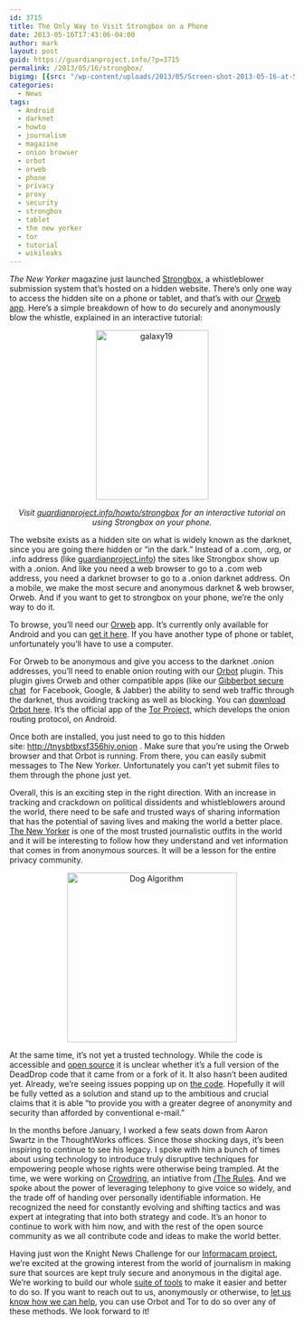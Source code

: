 ```yaml
---
id: 3715
title: The Only Way to Visit Strongbox on a Phone
date: 2013-05-16T17:43:06-04:00
author: mark
layout: post
guid: https://guardianproject.info/?p=3715
permalink: /2013/05/16/strongbox/
bigimg: [{src: "/wp-content/uploads/2013/05/Screen-shot-2013-05-16-at-5.50.31-PM.png",}]
categories:
  - News
tags:
  - Android
  - darknet
  - howto
  - journalism
  - magazine
  - onion browser
  - orbot
  - orweb
  - phone
  - privacy
  - proxy
  - security
  - strongbox
  - tablet
  - the new yorker
  - tor
  - tutorial
  - wikileaks
---
```

<p dir="ltr">
  <em>The New Yorker</em> magazine just launched <a href="http://www.newyorker.com/online/blogs/closeread/2013/05/introducing-strongbox-anonymous-document-sharing-tool.html">Strongbox</a>, a whistleblower submission system that’s hosted on a hidden website. There’s only one way to access the hidden site on a phone or tablet, and that’s with our <a href="https://play.google.com/store/apps/details?id=info.guardianproject.browser&hl=en">Orweb app</a>. Here’s a simple breakdown of how to do securely and anonymously blow the whistle, explained in an interactive tutorial:
</p>

<p style="text-align: center;">
  <a href="https://guardianproject.info/howto/strongbox" target="_blank"><img class="size-medium wp-image-3719  aligncenter" alt="galaxy19" src="https://guardianproject.info/wp-content/uploads/2013/05/galaxy19-199x300.png" width="199" height="300" srcset="https://guardianproject.info/wp-content/uploads/2013/05/galaxy19-199x300.png 199w, https://guardianproject.info/wp-content/uploads/2013/05/galaxy19.png 400w" sizes="(max-width: 199px) 100vw, 199px" /></a>
</p>

<p dir="ltr" style="text-align: center;">
  <em>Visit <a title="strongbox tutorial" href="https://guardianproject.info/howto/strongbox" target="_blank">guardianproject.info/howto/strongbox</a> for an interactive tutorial on using Strongbox on your phone.</em>
</p>

<p dir="ltr">
  The website exists as a hidden site on what is widely known as the darknet, since you are going there hidden or “in the dark.” Instead of a .com, .org, or .info address (like <a href="https://guardianproject.info/" target="_blank">guardianproject.info</a>) the sites like Strongbox show up with a .onion. And like you need a web browser to go to a .com web address, you need a darknet browser to go to a .onion darknet address. On a mobile, we make the most secure and anonymous darknet & web browser, Orweb. And if you want to get to strongbox on your phone, we’re the only way to do it.
</p>

<p dir="ltr">
  To browse, you’ll need our <a title="orweb" href="https://guardianproject.info/apps/orweb" target="_blank">Orweb</a> app. It’s currently only available for Android and you can <a title="Orweb anonymous browser" href="https://play.google.com/store/apps/details?id=info.guardianproject.browser " target="_blank">get it here</a>. If you have another type of phone or tablet, unfortunately you’ll have to use a computer.
</p>

<p dir="ltr">
  For Orweb to be anonymous and give you access to the darknet .onion addresses, you’ll need to enable onion routing with our <a title="orbot" href="https://guardianproject.info/apps/orbot" target="_blank">Orbot</a> plugin. This plugin gives Orweb and other compatible apps (like our <a href="https://play.google.com/store/apps/details?id=info.guardianproject.otr.app.im">Gibberbot secure chat</a>  for Facebook, Google, & Jabber) the ability to send web traffic through the darknet, thus avoiding tracking as well as blocking. You can <a title="Orbot on Android" href="https://play.google.com/store/apps/details?id=org.torproject.android  " target="_blank">download Orbot here</a>. It’s the official app of the <a href="https://TorProject.org">Tor Project</a>, which develops the onion routing protocol, on Android.
</p>

<p dir="ltr">
  Once both are installed, you just need to go to this hidden site: <a title="Strongbox Onion Site" href="http://tnysbtbxsf356hiy.onion/" target="_blank">http://tnysbtbxsf356hiy.onion</a> . Make sure that you’re using the Orweb browser and that Orbot is running. From there, you can easily submit messages to The New Yorker. Unfortunately you can’t yet submit files to them through the phone just yet.
</p>

<p dir="ltr">
  Overall, this is an exciting step in the right direction. With an increase in tracking and crackdown on political dissidents and whistleblowers around the world, there need to be safe and trusted ways of sharing information that has the potential of saving lives and making the world a better place. <a title="the new yorker magazine" href="http://www.newyorker.com/" target="_blank">The New Yorker</a> is one of the most trusted journalistic outfits in the world and it will be interesting to follow how they understand and vet information that comes in from anonymous sources. It will be a lesson for the entire privacy community.
</p>

<p dir="ltr" style="text-align: center;">
  <a href="http://instagram.com/p/PihUXCmJzW/" target="_blank"><img class="size-medium wp-image-3730 aligncenter" title="On the Internet, algorithms can infer you're a dog." alt="Dog Algorithm" src="https://guardianproject.info/wp-content/uploads/2013/05/Dog-Algorithm-300x300.jpg" width="300" height="300" srcset="https://guardianproject.info/wp-content/uploads/2013/05/Dog-Algorithm-300x300.jpg 300w, https://guardianproject.info/wp-content/uploads/2013/05/Dog-Algorithm-150x150.jpg 150w, https://guardianproject.info/wp-content/uploads/2013/05/Dog-Algorithm.jpg 612w" sizes="(max-width: 300px) 100vw, 300px" /></a>
</p>

<p dir="ltr">
  At the same time, it’s not yet a trusted technology. While the code is accessible and <a href="http://deaddrop.github.io/">open source</a> it is unclear whether it’s a full version of the DeadDrop code that it came from or a fork of it. It also hasn’t been audited yet. Already, we’re seeing issues popping up on <a href="https://github.com/deaddrop/deaddrop/issues">the code</a>. Hopefully it will be fully vetted as a solution and stand up to the ambitious and crucial claims that it is able “to provide you with a greater degree of anonymity and security than afforded by conventional e-mail.”
</p>

<p dir="ltr">
  In the months before January, I worked a few seats down from Aaron Swartz in the ThoughtWorks offices. Since those shocking days, it’s been inspiring to continue to see his legacy. I spoke with him a bunch of times about using technology to introduce truly disruptive techniques for empowering people whose rights were otherwise being trampled. At the time, we were working on <a href="http://markbelinsky.com/crowdring/">Crowdring</a>, an intiative from <a href="http://www.therules.org/">/The Rules</a>. And we spoke about the power of leveraging telephony to give voice so widely, and the trade off of handing over personally identifiable information. He recognized the need for constantly evolving and shifting tactics and was expert at integrating that into both strategy and code. It’s an honor to continue to work with him now, and with the rest of the open source community as we all contribute code and ideas to make the world better.
</p>

<p dir="ltr">
  Having just won the Knight News Challenge for our <a href="https://guardianproject.info/2013/01/27/informacam-wins-knight-news-challenge/">Informacam project</a>, we’re excited at the growing interest from the world of journalism in making sure that sources are kept truly secure and anonymous in the digital age. We’re working to build our whole <a href="https://play.google.com/store/apps/dev?id=6502754515281796553">suite of tools</a> to make it easier and better to do so. If you want to reach out to us, anonymously or otherwise, to <a title="Guardian Contact" href="https://guardianproject.info/contact/ ">let us know how we can help</a>, you can use Orbot and Tor to do so over any of these methods. We look forward to it!
</p>